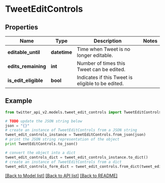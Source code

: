 # TweetEditControls


## Properties
Name | Type | Description | Notes
------------ | ------------- | ------------- | -------------
**editable_until** | **datetime** | Time when Tweet is no longer editable. | 
**edits_remaining** | **int** | Number of times this Tweet can be edited. | 
**is_edit_eligible** | **bool** | Indicates if this Tweet is eligible to be edited. | 

## Example

```python
from twitter_api_v2.models.tweet_edit_controls import TweetEditControls

# TODO update the JSON string below
json = "{}"
# create an instance of TweetEditControls from a JSON string
tweet_edit_controls_instance = TweetEditControls.from_json(json)
# print the JSON string representation of the object
print TweetEditControls.to_json()

# convert the object into a dict
tweet_edit_controls_dict = tweet_edit_controls_instance.to_dict()
# create an instance of TweetEditControls from a dict
tweet_edit_controls_form_dict = tweet_edit_controls.from_dict(tweet_edit_controls_dict)
```
[[Back to Model list]](../README.md#documentation-for-models) [[Back to API list]](../README.md#documentation-for-api-endpoints) [[Back to README]](../README.md)


